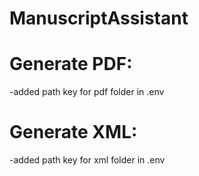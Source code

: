 # ManuscriptAssistant

# Generate PDF:
-added path key for pdf folder in .env

# Generate XML:
-added path key for xml folder in .env